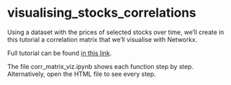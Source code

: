 # visualising_stocks_correlations

Using a dataset with the prices of selected stocks over time, we’ll create in this tutorial a correlation matrix that we’ll visualise with Networkx.

Full tutorial can be found [in this link]( https://medium.com/@ValeriaCortezVD/visualising-stocks-correlations-with-networkx-88f2ee25362e).

The file corr_matrix_viz.ipynb shows each function step by step. Alternatively, open the HTML file to see every step. 
